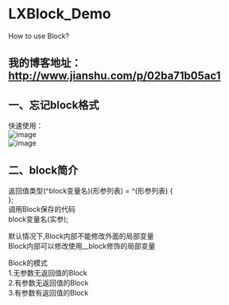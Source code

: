 # LXBlock_Demo
How to use Block?

## 我的博客地址：http://www.jianshu.com/p/02ba71b05ac1

## 一、忘记block格式

快速使用：<br>
![image](http://upload-images.jianshu.io/upload_images/1859399-1691b285b59a116b.png?imageMogr2/auto-orient/strip%7CimageView2/2)<br>
![image](http://upload-images.jianshu.io/upload_images/1859399-dace14ccd574d3e4.png?imageMogr2/auto-orient/strip%7CimageView2/2)<br>

## 二、block简介<br>
返回值类型(^block变量名)(形参列表) = ^(形参列表) {<br>
};<br>
调用Block保存的代码<br>
block变量名(实参);<br>

默认情况下,Block内部不能修改外面的局部变量<br>
Block内部可以修改使用__block修饰的局部变量<br>

Block的模式<br>
1.无参数无返回值的Block<br>
2.有参数无返回值的Block<br>
3.有参数有返回值的Block<br>
